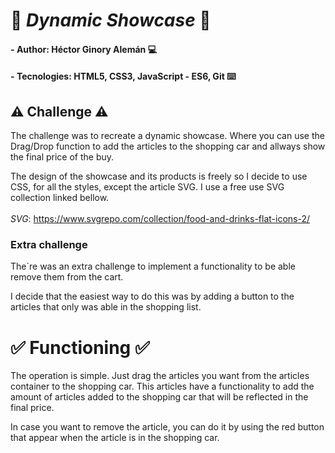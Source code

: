 # 🛒 ***Dynamic Showcase*** 🛒

#### - **Author**: Héctor Ginory Alemán 💻
#### - **Tecnologies**: HTML5, CSS3, JavaScript - ES6, Git ⌨️


## ️⚠️ **Challenge** ⚠️

The challenge was to recreate a dynamic showcase. Where you can use the Drag/Drop function to add the articles to the shopping car and allways show the final price of the buy. 

The design of the showcase and its products is freely so I decide to use CSS, for all the styles, except the article SVG. I use a free use SVG collection linked bellow. <br /><br />
*SVG*: https://www.svgrepo.com/collection/food-and-drinks-flat-icons-2/

### **Extra challenge**
The´re was an extra challenge to implement a functionality to be able remove them from the cart. 

I decide that the easiest way to do this was by adding a button to the articles that only was able in the shopping list.

# ✅ **Functioning** ✅
The operation is simple. Just drag the articles you want from the articles container to the shopping car. This articles have a functionality to add the amount of articles added to the shopping car that will be reflected in the final price.

In case you want to remove the article, you can do it by using the red button that appear when the article is in the shopping car.